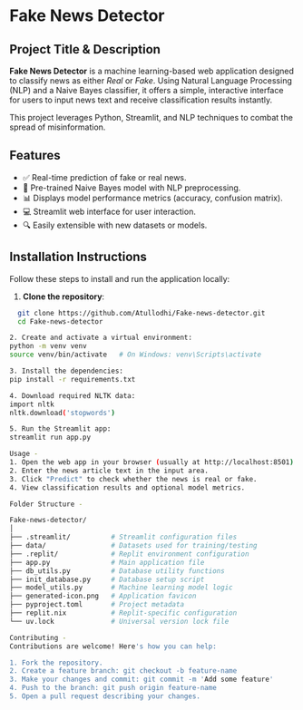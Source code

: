 # Fake News Detector

## Project Title & Description

**Fake News Detector** is a machine learning-based web application designed to classify news as either *Real* or *Fake*. Using Natural Language Processing (NLP) and a Naive Bayes classifier, it offers a simple, interactive interface for users to input news text and receive classification results instantly.

This project leverages Python, Streamlit, and NLP techniques to combat the spread of misinformation.

## Features

- ✅ Real-time prediction of fake or real news.
- 🧠 Pre-trained Naive Bayes model with NLP preprocessing.
- 📊 Displays model performance metrics (accuracy, confusion matrix).
- 💻 Streamlit web interface for user interaction.
- 🔍 Easily extensible with new datasets or models.

## Installation Instructions

Follow these steps to install and run the application locally:

1. **Clone the repository**:
 ```bash
   git clone https://github.com/Atullodhi/Fake-news-detector.git
   cd Fake-news-detector

2. Create and activate a virtual environment:
python -m venv venv
source venv/bin/activate   # On Windows: venv\Scripts\activate

3. Install the dependencies:
pip install -r requirements.txt

4. Download required NLTK data:
import nltk
nltk.download('stopwords')

5. Run the Streamlit app:
streamlit run app.py

Usage -
1. Open the web app in your browser (usually at http://localhost:8501).
2. Enter the news article text in the input area.
3. Click "Predict" to check whether the news is real or fake.
4. View classification results and optional model metrics.

Folder Structure -

Fake-news-detector/
│
├── .streamlit/          # Streamlit configuration files
├── data/                # Datasets used for training/testing
├── .replit/             # Replit environment configuration
├── app.py               # Main application file
├── db_utils.py          # Database utility functions
├── init_database.py     # Database setup script
├── model_utils.py       # Machine learning model logic
├── generated-icon.png   # Application favicon
├── pyproject.toml       # Project metadata
├── replit.nix           # Replit-specific configuration
└── uv.lock              # Universal version lock file

Contributing -
Contributions are welcome! Here's how you can help:

1. Fork the repository.
2. Create a feature branch: git checkout -b feature-name
3. Make your changes and commit: git commit -m 'Add some feature'
4. Push to the branch: git push origin feature-name
5. Open a pull request describing your changes.
